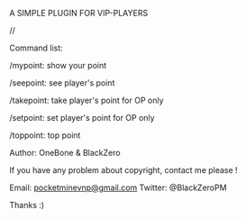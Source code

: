 A SIMPLE PLUGIN FOR VIP-PLAYERS

//

Command list:

/mypoint: show your point

/seepoint: see player's point

/takepoint: take player's point for OP only

/setpoint: set player's point for OP only

/toppoint: top point

Author: OneBone & BlackZero

If you have any problem about copyright, contact me please !

Email: pocketminevnp@gmail.com
Twitter: @BlackZeroPM

Thanks :)

